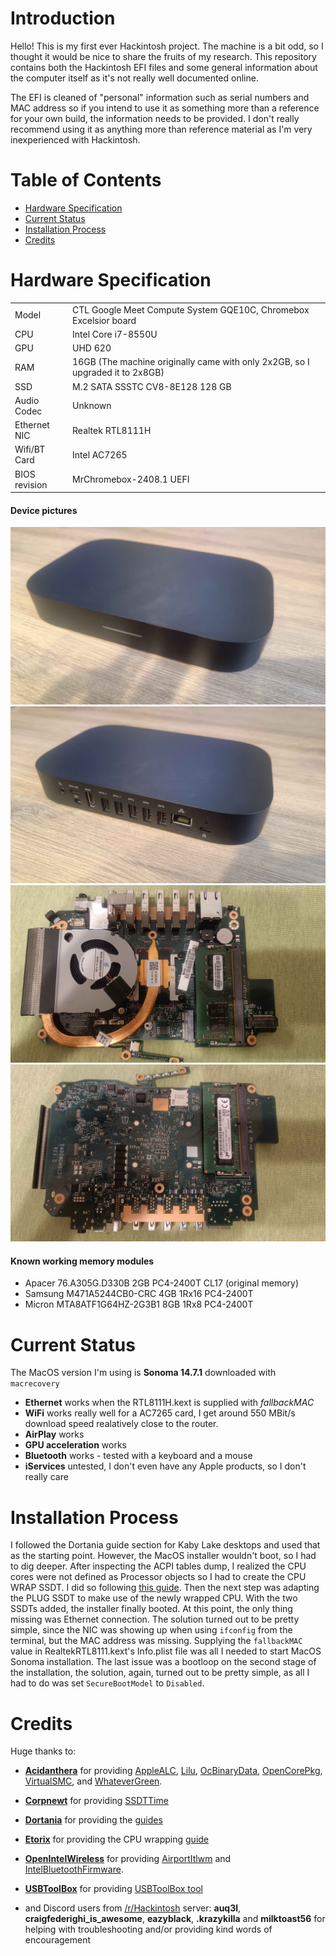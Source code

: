 # Introduction

Hello! This is my first ever Hackintosh project. The machine is a bit odd, so I thought it would be nice to share the fruits of my research. This repository contains both the Hackintosh EFI files and some general information about the computer itself as it's not really well documented online. 

The EFI is cleaned of "personal" information such as serial numbers and MAC address so if you intend to use it as something more than a reference for your own build, the information needs to be provided. I don't really recommend using it as anything more than reference material as I'm very inexperienced with Hackintosh.

# Table of Contents

- [Hardware Specification](#hardware-specification)
- [Current Status](#current-status)
- [Installation Process](#installation-process)
- [Credits](#credits)

# Hardware Specification

|||
|-|-|
| Model | CTL Google Meet Compute System GQE10C, Chromebox Excelsior board |
| CPU | Intel Core i7-8550U |
| GPU | UHD 620 |
| RAM | 16GB (The machine originally came with only 2x2GB, so I upgraded it to 2x8GB) |
| SSD | M.2 SATA SSSTC CV8-8E128 128 GB |
| Audio Codec | Unknown |
| Ethernet NIC | Realtek RTL8111H |
| Wifi/BT Card | Intel AC7265 |
| BIOS revision | MrChromebox-2408.1 UEFI |

#### Device pictures
![Exterior front](resources/pictures/00-exterior-front.jpg "Exterior - front")
![Exterior back](resources/pictures/01-exterior-back.jpg "Exterior - back")
![Motherboard front](resources/pictures/02-board-front.jpg "Motherboard - front")
![Motherboard back](resources/pictures/03-board-back.jpg "Motherboard - back")


#### Known working memory modules
- Apacer 76.A305G.D330B 2GB PC4-2400T CL17 (original memory)
- Samsung M471A5244CB0-CRC 4GB 1Rx16 PC4-2400T
- Micron MTA8ATF1G64HZ-2G3B1 8GB 1Rx8 PC4-2400T

# Current Status

The MacOS version I'm using is **Sonoma 14.7.1** downloaded with `macrecovery`

- **Ethernet** works when the RTL8111H.kext is supplied with *fallbackMAC*
- **WiFi** works really well for a AC7265 card, I get around 550 MBit/s download speed realatively close to the router. 
- **AirPlay** works
- **GPU acceleration** works
- **Bluetooth** works - tested with a keyboard and a mouse
- **iServices** untested, I don't even have any Apple products, so I don't really care

# Installation Process

I followed the Dortania guide section for Kaby Lake desktops and used that as the starting point. However, the MacOS installer wouldn't boot, so I had to dig deeper. After inspecting the ACPI tables dump, I realized the CPU cores were not defined as Processor objects so I had to create the CPU WRAP SSDT. I did so following [this guide](https://www.tonymacx86.com/threads/cpu-wrapping-ssdt-cpu-wrap-ssdt-cpur-acpi0007.316894/). Then the next step was adapting the PLUG SSDT to make use of the newly wrapped CPU. With the two SSDTs added, the installer finally booted. At this point, the only thing missing was Ethernet connection. The solution turned out to be pretty simple, since the NIC was showing up when using `ifconfig` from the terminal, but the MAC address was missing. Supplying the `fallbackMAC` value in RealtekRTL8111.kext's Info.plist file was all I needed to start MacOS Sonoma installation. The last issue was a bootloop on the second stage of the installation, the solution, again, turned out to be pretty simple, as all I had to do was set `SecureBootModel` to `Disabled`.

# Credits

Huge thanks to:
- **[Acidanthera](https://github.com/acidanthera)** for providing [AppleALC](https://github.com/acidanthera/AppleALC), [Lilu](https://github.com/acidanthera/Lilu), [OcBinaryData](https://github.com/acidanthera/OcBinaryData), [OpenCorePkg](https://github.com/acidanthera/OpenCorePkg), [VirtualSMC](https://github.com/acidanthera/VirtualSMC), and [WhateverGreen](https://github.com/acidanthera/WhateverGreen).
- **[Corpnewt](https://github.com/corpnewt)** for providing [SSDTTime](https://github.com/corpnewt/SSDTTime)
- **[Dortania](https://github.com/dortania)** for providing the [guides](https://dortania.github.io/getting-started/)
- **[Etorix](https://www.tonymacx86.com/members/etorix.2114444/)** for providing the CPU wrapping [guide](https://www.tonymacx86.com/threads/cpu-wrapping-ssdt-cpu-wrap-ssdt-cpur-acpi0007.316894/)
- **[OpenIntelWireless](https://github.com/OpenIntelWireless)** for providing [AirportItlwm](https://github.com/OpenIntelWireless/itlwm) and [IntelBluetoothFirmware](https://github.com/OpenIntelWireless/IntelBluetoothFirmware).
- **[USBToolBox](https://github.com/USBToolBox)** for providing [USBToolBox tool](https://github.com/USBToolBox/tool)

- and Discord users from [/r/Hackintosh](https://www.reddit.com/r/hackintosh/) server: **auq3l**, **craigfederighi_is_awesome**, **eazyblack**, **.krazykilla** and **milktoast56** for helping with troubleshooting and/or providing kind words of encouragement 